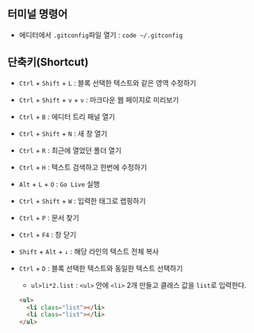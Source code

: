 ## 터미널 명령어

- 에디터에서 `.gitconfig`파일 열기 : `code ~/.gitconfig`

## 단축키(Shortcut)

- `Ctrl` + `Shift` + `L` : 블록 선택한 텍스트와 같은 영역 수정하기
- `Ctrl` + `Shift` + `v` + `v` : 마크다운 웹 페이지로 미리보기
- `Ctrl` + `B` : 에디터 트리 패널 열기
- `Ctrl` + `Shift` + `N` : 새 창 열기
- `Ctrl` + `R` : 최근에 열었던 폴더 열기
- `Ctrl` + `H` : 텍스트 검색하고 한번에 수정하기
- `Alt` + `L` + `O` : `Go Live` 실행
- `Ctrl` + `Shift` + `W` : 입력한 태그로 랩핑하기
- `Ctrl` + `P` : 문서 찾기
- `Ctrl` + `F4` : 창 닫기
- `Shift` + `Alt` + `↓` : 해당 라인의 텍스트 전체 복사
- `Ctrl` + `D` : 블록 선택한 텍스트와 동일한 텍스트 선택하기

  - `ul>li*2.list` : `<ul>` 안에 `<li>` 2개 만들고 클래스 값을 `list`로 입력한다.

  ```html
  <ul>
    <li class="list"></li>
    <li class="list"></li>
  </ul>
  ```
